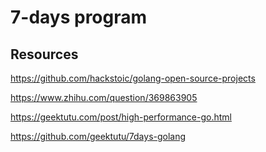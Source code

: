 # 7-days program



## Resources

https://github.com/hackstoic/golang-open-source-projects

https://www.zhihu.com/question/369863905

https://geektutu.com/post/high-performance-go.html

https://github.com/geektutu/7days-golang